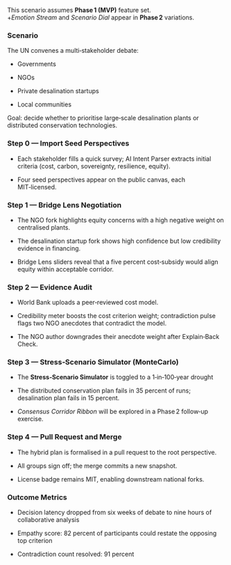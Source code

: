 This scenario assumes **Phase 1 (MVP)** feature set.  
+*Emotion Stream* and *Scenario Dial* appear in **Phase 2** variations.
### Scenario

The UN convenes a multi‑stakeholder debate:

- Governments
    
- NGOs
    
- Private desalination startups
    
- Local communities
    

Goal: decide whether to prioritise large‑scale desalination plants or distributed conservation technologies.

### Step 0 — Import Seed Perspectives

- Each stakeholder fills a quick survey; AI Intent Parser extracts initial criteria (cost, carbon, sovereignty, resilience, equity).
    
- Four seed perspectives appear on the public canvas, each MIT‑licensed.
    

### Step 1 — Bridge Lens Negotiation

- The NGO fork highlights equity concerns with a high negative weight on centralised plants.
    
- The desalination startup fork shows high confidence but low credibility evidence in financing.
    
- Bridge Lens sliders reveal that a five percent cost‑subsidy would align equity within acceptable corridor.
    

### Step 2 — Evidence Audit

- World Bank uploads a peer‑reviewed cost model.
    
- Credibility meter boosts the cost criterion weight; contradiction pulse flags two NGO anecdotes that contradict the model.
    
- The NGO author downgrades their anecdote weight after Explain‑Back Check.
    

### Step 3 — Stress‑Scenario Simulator (MonteCarlo)

- The **Stress‑Scenario Simulator** is toggled to a 1‑in‑100‑year drought
    
- The distributed conservation plan fails in 35 percent of runs; desalination plan fails in 15 percent.
    
- *Consensus Corridor Ribbon* will be explored in a Phase 2 follow‑up exercise.

### Step 4 — Pull Request and Merge

- The hybrid plan is formalised in a pull request to the root perspective.
    
- All groups sign off; the merge commits a new snapshot.
    
- License badge remains MIT, enabling downstream national forks.
    

### Outcome Metrics

- Decision latency dropped from six weeks of debate to nine hours of collaborative analysis
    
- Empathy score: 82 percent of participants could restate the opposing top criterion
    
- Contradiction count resolved: 91 percent